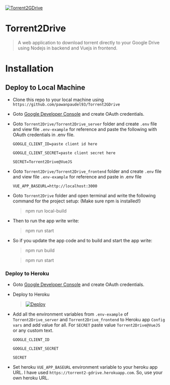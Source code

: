[![Torrent2GDrive](https://torrent2-gdrive.herokuapp.com/img/Torrent2Drive.0211de43.png)](https://torrent2-gdrive.herokuapp.com)



# Torrent2Drive

> A web application to download torrent directly to your Google Drive using Nodejs in backend and Vuejs in frontend.


# Installation

## Deploy to Local Machine

- Clone this repo to your local machine using `https://github.com/pawanpaudel93/Torrent2GDrive`
- Goto [Google Developer Console](https://console.developers.google.com) and create OAuth credentials.
- Goto `Torrent2Drive/Torrent2Drive_server` folder and create `.env` file and view file `.env-example` for reference and paste the following with OAuth credentials in .env file.

  `GOOGLE_CLIENT_ID=paste client id here`

  `GOOGLE_CLIENT_SECRET=paste client secret here`

  `SECRET=Torrent2Drive@VueJS` 


- Goto `Torrent2Drive/Torrent2Drive_frontend` folder and create `.env` file and view file `.env-example` for reference and paste in .env file

  `VUE_APP_BASEURL=http://localhost:3000`
- Goto `Torrent2Drive` folder and open terminal and write the following command for the project setup:
(Make sure npm is installed!)

  > npm run local-build
- Then to run the app write write:
  > npm run start
- So if you update the app code and to build and start the app write:
  > npm run build

  > npm run start

### Deploy to Heroku

- Goto [Google Developer Console](https://console.developers.google.com) and create OAuth credentials.
- Deploy to Heroku

     > [![Deploy](https://www.herokucdn.com/deploy/button.svg)](https://heroku.com/deploy?template=https://github.com/pawanpaudel93/Torrent2GDrive)

- Add all the environment variables from `.env-example` of `Torrent2Drive_server` and `Torrent2Drive_frontend` to Heroku app `Config vars` and add value for all. For `SECRET` paste value `Torrent2Drive@VueJS` or any custom text.

   `GOOGLE_CLIENT_ID`

   `GOOGLE_CLIENT_SECRET`

   `SECRET`

- Set heroku `VUE_APP_BASEURL` environment variable to your heroku app URL. I have used `https://torrent2-gdrive.herokuapp.com`. So, use your own heroku URL. 
